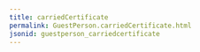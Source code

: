 ```yaml
---
title: carriedCertificate
permalink: GuestPerson.carriedCertificate.html
jsonid: guestperson_carriedcertificate
---
```

